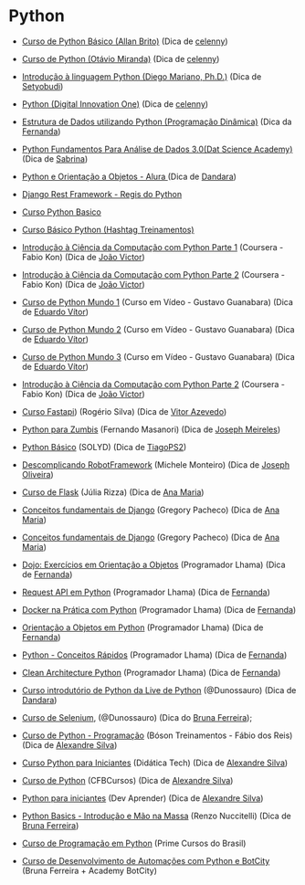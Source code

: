 # Python

- [Curso de Python Básico (Allan Brito)](https://eadallanbrito.com/curso/python-basico/) (Dica de [celenny](https://github.com/celenny))

- [Curso de Python (Otávio Miranda)](https://www.youtube.com/playlist?list=PLbIBj8vQhvm0ayQsrhEf-7-8JAj-MwmPr) (Dica de [celenny](https://github.com/celenny))

- [Introdução à linguagem Python (Diego Mariano, Ph.D.)](https://www.udemy.com/course/intro_python/) (Dica de [Setyobudi](https://github.com/Setyobudi))

- [Python (Digital Innovation One)](https://web.dio.me/browse?editorial=a357ccd1-fd65-4285-a2ce-867dba984cfa&page=1) (Dica de [celenny](https://github.com/celenny))

- [Estrutura de Dados utilizando Python (Programação Dinâmica)](https://www.youtube.com/playlist?list=PL5TJqBvpXQv5Bb71AE5Cd_kB5rNsfU4Cp) (Dica da [Fernanda](https://github.com/Fernanda-Dantas))

- [Python Fundamentos Para Análise de Dados 3.0(Dat Science Academy)](https://www.datascienceacademy.com.br/course/python-fundamentos) (Dica de [Sabrina](https://github.com/sanaderer))

- [Python e Orientação a Objetos - Alura ](https://www.alura.com.br/apostila-python-orientacao-a-objetos) (Dica de [Dandara](https://github.com/dandaramcsousa))

- [Django Rest Framework - Regis do Python ](https://www.youtube.com/watch?v=UOW0CaFayFo&list=PLsGCdfxkV9uqTkbg5AXyqA1McFQayUr2j)

- [Curso Python Basico](https://solyd.com.br/treinamentos/python-basico/)

- [Curso Básico Python (Hashtag Treinamentos)](https://pages.hashtagtreinamentos.com/inscricao-curso-basico-python-basegoogle?origemurl=136706830445&gclid=Cj0KCQjw48OaBhDWARIsAMd966A8SqLUGrYyNRRlTbeLv3XGUTMRz3CSvQV7WhEjwwUWucoZsx22iqEaAmqxEALw_wcB)

- [Introdução à Ciência da Computação com Python Parte 1](https://pt.coursera.org/learn/ciencia-computacao-python-conceitos) (Coursera - Fabio Kon) (Dica de [João Victor](https://github.com/jvvoliveira))

- [Introdução à Ciência da Computação com Python Parte 2](https://pt.coursera.org/learn/ciencia-computacao-python-conceitos-2) (Coursera - Fabio Kon) (Dica de [João Victor](https://github.com/jvvoliveira))

- [Curso de Python Mundo 1](https://www.youtube.com/playlist?list=PLHz_AreHm4dlKP6QQCekuIPky1CiwmdI6) (Curso em Vídeo - Gustavo Guanabara) (Dica de [Eduardo Vítor](https://github.com/eduardovitor))

- [Curso de Python Mundo 2](https://www.youtube.com/playlist?list=PLHz_AreHm4dk_nZHmxxf_J0WRAqy5Czye) (Curso em Vídeo - Gustavo Guanabara) (Dica de [Eduardo Vítor](https://github.com/eduardovitor))

- [Curso de Python Mundo 3](https://www.youtube.com/playlist?list=PLHz_AreHm4dksnH2jVTIVNviIMBVYyFnH) (Curso em Vídeo - Gustavo Guanabara) (Dica de [Eduardo Vítor](https://github.com/eduardovitor))

- [Introdução à Ciência da Computação com Python Parte 2](https://pt.coursera.org/learn/ciencia-computacao-python-conceitos-2) (Coursera - Fabio Kon) (Dica de [João Victor](https://github.com/jvvoliveira))

- [Curso Fastapi](https://www.youtube.com/watch?v=Hx6w7JXYHbY&list=PLuhCJtW2i-wKK9HjfYJI4RIcd9AMIi88k)) (Rogério Silva) (Dica de [Vitor Azevedo](https://github.com/vitorAzevedo09))

- [Python para Zumbis](https://www.youtube.com/c/PythonparaZumbis/playlists) (Fernando Masanori) (Dica de [Joseph Meireles](https://github.com/meirelesTech))

- [Python Básico](https://solyd.com.br/treinamentos/python-basico/) (SOLYD) (Dica de [TiagoPS2](https://github.com/TiagoPS2))

- [Descomplicando RobotFramework](https://medium.com/rchlo-midway-tech/descomplicando-a-automatiza%C3%A7%C3%A3o-de-testes-com-robot-framework-af793f590ef1) (Michele Monteiro) (Dica de [Joseph Oliveira](https://github.com/meirelesTech))

- [Curso de Flask](https://www.youtube.com/watch?v=r40pC9kyoj0&list=PL3BqW_m3m6a05ALSBW02qDXmfDKIip2KX) (Júlia Rizza) (Dica de [Ana Maria](https://github.com/anamariagds))

- [Conceitos fundamentais de Django](https://www.udemy.com/course/django-20-aprendendo-os-conceitos-fundamentais/) (Gregory Pacheco) (Dica de [Ana Maria](https://github.com/anamariagds))

- [Conceitos fundamentais de Django](https://www.udemy.com/course/django-20-aprendendo-os-conceitos-fundamentais/) (Gregory Pacheco) (Dica de [Ana Maria](https://github.com/anamariagds))

- [Dojo: Exercícios em Orientação a Objetos](https://www.youtube.com/playlist?list=PLAgbpJQADBGKGbD5H9HjTxaaLHJVekAtE) (Programador Lhama) (Dica de [Fernanda](https://github.com/Fernanda-Dantas))

- [Request API em Python](https://www.youtube.com/playlist?list=PLAgbpJQADBGLG_ap3sbYefUp8HsiTt6Kf) (Programador Lhama) (Dica de [Fernanda](https://github.com/Fernanda-Dantas))

- [Docker na Prática com Python](https://www.youtube.com/playlist?list=PLAgbpJQADBGIDbMSopaqFnGm7GJnwru0-) (Programador Lhama) (Dica de [Fernanda](https://github.com/Fernanda-Dantas))

- [Orientação a Objetos em Python](https://www.youtube.com/playlist?list=PLAgbpJQADBGLo24x_xBwGtTDO-bjwrFb_) (Programador Lhama) (Dica de [Fernanda](https://github.com/Fernanda-Dantas))

- [Python - Conceitos Rápidos](https://www.youtube.com/playlist?list=PLAgbpJQADBGK-FaAZBvbAnqALbwcpR4Xu) (Programador Lhama) (Dica de [Fernanda](https://github.com/Fernanda-Dantas))

- [Clean Architecture Python](https://www.youtube.com/playlist?list=PLAgbpJQADBGJmTxeRZKWvdJAoJj8_x3si) (Programador Lhama) (Dica de [Fernanda](https://github.com/Fernanda-Dantas))

- [Curso introdutório de Python da Live de Python](https://youtu.be/yTQDbqmv8Ho) (@Dunossauro) (Dica de [Dandara](https://github.com/dandaramcsousa))

- [Curso de Selenium](https://www.youtube.com/watch?v=PHHXksljGNA&list=PLOQgLBuj2-3LqnMYKZZgzeC7CKCPF375B), (@Dunossauro) (Dica do [Bruna Ferreira](https://github.com/bugelseif));

- [Curso de Python - Programação](https://www.youtube.com/watch?v=wpqkZJ10Gmo&list=PLucm8g_ezqNrrtduPx7s4BM8phepMn9I2) (Bóson Treinamentos - Fábio dos Reis) (Dica de [Alexandre Silva](https://github.com/Alexandre-S-bits))

- [Curso Python para Iniciantes](https://www.youtube.com/watch?v=bHn91RxiTjY&list=PLyqOvdQmGdTSEPnO0DKgHlkXb8x3cyglD) (Didática Tech) (Dica de [Alexandre Silva](https://github.com/Alexandre-S-bits))

- [Curso de Python](https://www.youtube.com/watch?v=Ay-MakuSg08&list=PLx4x_zx8csUhuVgWfy7keQQAy7t1J35TR) (CFBCursos) (Dica de [Alexandre Silva](https://github.com/Alexandre-S-bits))

- [Python para iniciantes](https://www.youtube.com/playlist?list=PLnNURxKyyLIKX73U7hISjIY7T5KiNNLu_) (Dev Aprender) (Dica de [Alexandre Silva](https://github.com/Alexandre-S-bits))

- [Python Basics - Introdução e Mão na Massa](https://developers.botcity.dev/academy/devpro_python/aula1) (Renzo Nuccitelli) (Dica de [Bruna Ferreira](https://github.com/bugelseif))

- [Curso de Programação em Python](https://www.youtube.com/playlist?list=PLFKhhNd35zq_INvuX9YzXIbtpo_LGDzYK) (Prime Cursos do Brasil)

- [Curso de Desenvolvimento de Automações com Python e BotCity](https://developers.botcity.dev/academy/course/dev_desktop_web_pt) (Bruna Ferreira + Academy BotCity)
